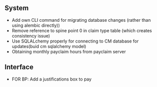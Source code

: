 System
------

-  Add own CLI command for migrating database changes (rather than using alembic directly))
-  Remove reference to spine point 0 in claim type table (which creates consistency issue)
-  Use SQLALchemy properly for connecting to CM database for updates(buid cm sqlalchemy model)
-  Obtaining monthly payclaim hours from payclaim server

Interface
---------
-  FOR BP: Add a justifications box to pay


